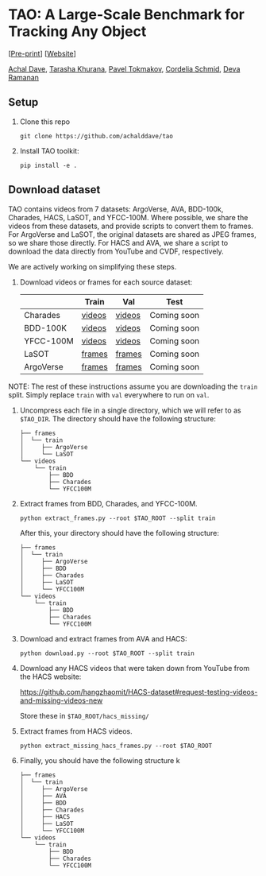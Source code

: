 # TAO: A Large-Scale Benchmark for Tracking Any Object

[[Pre-print]()] [[Website](http://taodataset.org)]

[Achal Dave](http://www.achaldave.com/), [Tarasha Khurana](http://www.cs.cmu.edu/~tkhurana/), [Pavel Tokmakov](https://pvtokmakov.github.io/home/), [Cordelia Schmid](https://thoth.inrialpes.fr/~schmid/), [Deva Ramanan](http://www.cs.cmu.edu/~deva/)

## Setup

1. Clone this repo
    ```
    git clone https://github.com/achalddave/tao
    ```
1. Install TAO toolkit:
    ```
    pip install -e .
    ```

## Download dataset

TAO contains videos from 7 datasets: ArgoVerse, AVA, BDD-100k, Charades, HACS,
LaSOT, and YFCC-100M.
Where possible, we share the videos from these datasets, and provide scripts to
convert them to frames.
For ArgoVerse and LaSOT, the original datasets are shared as JPEG frames, so we
share those directly.
For HACS and AVA, we share a script to download the data directly from YouTube
and CVDF, respectively.

We are actively working on simplifying these steps.

1. Download videos or frames for each source dataset:

    |           | Train | Val | Test |
    |-----------|-------|-----|------|
    | Charades  | [videos](https://drive.google.com/open?id=12dCphuV-ByVvktkuYFjYl_ZJ1ZVonBjy) | [videos](https://drive.google.com/open?id=1cjrxbf-wA8fxJ2AiHZeLmACZrqF4uPKb) | Coming soon |
    | BDD-100K  | [videos](https://drive.google.com/open?id=191QRs4O11EKHnDoscWws2g8BPiT35yZC) | [videos](https://drive.google.com/open?id=1zpoYCSU4SxIu35tZ1QpfZPpYMu8Kz2o2) | Coming soon |
    | YFCC-100M | [videos](https://drive.google.com/open?id=1j6hdIIFIBwRUthe2kozdB5QvcoBL_-eS) | [videos](https://drive.google.com/open?id=1Eh81fksBo5YwslblsRYib6-Dmy0KfF2k) | Coming soon |
    | LaSOT     | [frames](https://drive.google.com/open?id=1L0UUX_H7X1GGNt28v9I-g7UYRU1fHpaR) | [frames](https://drive.google.com/open?id=1UjLW_-0V3niEIyWhKJv0tSxzPaKr8264) | Coming soon |
    | ArgoVerse | [frames](https://drive.google.com/open?id=1jVhCHmaeFXJ6Vzbcn4LR_HqkVvTa2YHN) | [frames](https://drive.google.com/open?id=1iUyNg0XuruCizvcoiYyEUioK6_gThmqv) | Coming soon |

NOTE: The rest of these instructions assume you are downloading the `train`
split. Simply replace `train` with `val` everywhere to run on `val`.

1. Uncompress each file in a single directory, which we will refer to as
   `$TAO_DIR`.  The directory should have the following structure:

    ```
    ├── frames
    │  └── train
    │     ├── ArgoVerse
    │     └── LaSOT
    └── videos
        └── train
            ├── BDD
            ├── Charades
            └── YFCC100M
    ```

1. Extract frames from BDD, Charades, and YFCC-100M.

    ```
    python extract_frames.py --root $TAO_ROOT --split train
    ```

    After this, your directory should have the following structure:

    ```
    ├── frames
    │  └── train
    │     ├── ArgoVerse
    │     ├── BDD
    │     ├── Charades
    │     ├── LaSOT
    │     └── YFCC100M
    └── videos
        └── train
            ├── BDD
            ├── Charades
            └── YFCC100M
    ```

1. Download and extract frames from AVA and HACS:

    ```
    python download.py --root $TAO_ROOT --split train
    ```

1. Download any HACS videos that were taken down from YouTube from the HACS
    website:

    https://github.com/hangzhaomit/HACS-dataset#request-testing-videos-and-missing-videos-new

   Store these in `$TAO_ROOT/hacs_missing/`

1. Extract frames from HACS videos.

    ```
    python extract_missing_hacs_frames.py --root $TAO_ROOT
    ```

1. Finally, you should have the following structure
k
    ```
    ├── frames
    │  └── train
    │     ├── ArgoVerse
    │     ├── AVA
    │     ├── BDD
    │     ├── Charades
    │     ├── HACS
    │     ├── LaSOT
    │     └── YFCC100M
    └── videos
        └── train
            ├── BDD
            ├── Charades
            └── YFCC100M
    ```
